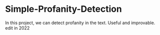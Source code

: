 # Simple-Profanity-Detection
In this project, we can detect profanity in the text.
Useful and improvable.
edit in 2022

